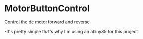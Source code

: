 # MotorButtonControl
Control the dc motor forward and reverse

-It's pretty simple that's why l'm using an attiny85 for this project
